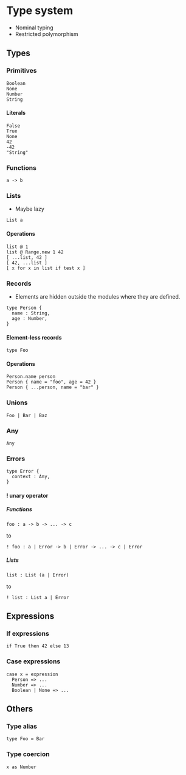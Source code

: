 # Type system

- Nominal typing
- Restricted polymorphism

## Types

### Primitives

```
Boolean
None
Number
String
```

#### Literals

```
False
True
None
42
-42
"String"
```

### Functions

```
a -> b
```

### Lists

- Maybe lazy

```
List a
```

#### Operations

```
list @ 1
list @ Range.new 1 42
[ ...list, 42 ]
[ 42, ...list ]
[ x for x in list if test x ]
```

### Records

- Elements are hidden outside the modules where they are defined.

```
type Person {
  name : String,
  age : Number,
}
```

#### Element-less records

```
type Foo
```

#### Operations

```
Person.name person
Person { name = "foo", age = 42 }
Person { ...person, name = "bar" }
```

### Unions

```
Foo | Bar | Baz
```

### Any

```
Any
```

### Errors

```
type Error {
  context : Any,
}
```

#### ! unary operator

##### Functions

```
foo : a -> b -> ... -> c
```

to

```
! foo : a | Error -> b | Error -> ... -> c | Error
```

##### Lists

```
list : List (a | Error)
```

to

```
! list : List a | Error
```

## Expressions

### If expressions

```
if True then 42 else 13
```

### Case expressions

```
case x = expression
  Person => ...
  Number => ...
  Boolean | None => ...
```

## Others

### Type alias

```
type Foo = Bar
```

### Type coercion

```
x as Number
```
